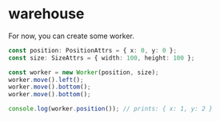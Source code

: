 # warehouse

For now, you can create some worker.

```ts
const position: PositionAttrs = { x: 0, y: 0 };
const size: SizeAttrs = { width: 100, height: 100 };

const worker = new Worker(position, size);
worker.move().left();
worker.move().bottom();
worker.move().bottom();

console.log(worker.position()); // prints: { x: 1, y: 2 }
```